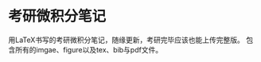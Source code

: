 # 考研微积分笔记
用LaTeX书写的考研微积分笔记，随缘更新，考研完毕应该也能上传完整版。
包含所有的imgae、figure以及tex、bib与pdf文件。
                                                                                                                                                                                                                                                                                                                                                                                                                                                
                                                                                                                                                                                